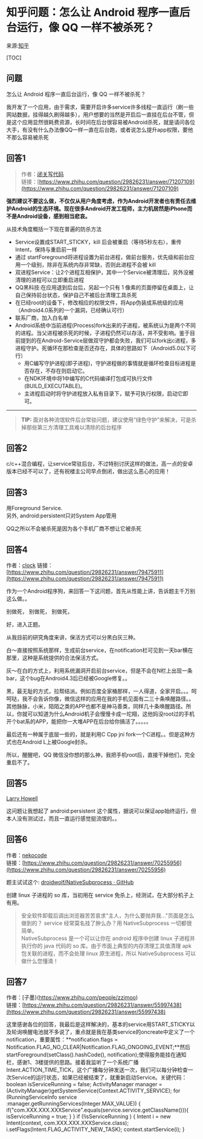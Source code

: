 # 知乎问题：怎么让 Android 程序一直后台运行，像 QQ 一样不被杀死？

来源:[知乎](https://www.zhihu.com/question/29826231)

[TOC]

## 问题
怎么让 Android 程序一直后台运行，像 QQ 一样不被杀死？

我开发了一个应用，由于需求，需要开启许多service许多线程一直运行（刷一些网站数据，挂得越久刷得越多），用户想要的当然是开启后一直挂在后台不管，但是这个应用显然很耗费资源，长时间在后台很容易被Android杀死，就是请问各位大手，有没有什么办法像QQ一样一直在后台跑，或者说怎么提升app权限，要他不那么容易被杀死

## 回答1

> 作者：[闭关写代码](https://www.zhihu.com/people/wenmingvs)<br/>
> 链接：[https://www.zhihu.com/question/29826231/answer/71207109](https://www.zhihu.com/question/29826231/answer/71207109)

**强烈建议不要这么做，不仅仅从用户角度考虑，作为Android开发者也有责任去维护Android的生态环境。现在很多Android开发工程师，主力机居然是iPhone而不是Android设备，感到相当悲哀。**

从技术角度概括一下现在普遍的防杀方法

* Service设置成START_STICKY，kill 后会被重启（等待5秒左右），重传Intent，保持与重启前一样
* ​通过 startForeground将进程设置为前台进程，做前台服务，优先级和前台应用一个级别​，除非在系统内存非常缺，否则此进程不会被 kill
* 双进程Service：让2个进程互相保护，其中一个Service被清理后，另外没被清理的进程可以立即重启进程
* QQ黑科技:在应用退到后台后，另起一个只有 1 像素的页面停留在桌面上，让自己保持前台状态，保护自己不被后台清理工具杀死
* 在已经root的设备下，修改相应的权限文件，将App伪装成系统级的应用（Android4.0系列的一个漏洞，已经确认可行）
*  联系厂商，加入白名单
* Android系统中当前进程(Process)fork出来的子进程，被系统认为是两个不同的进程。当父进程被杀死的时候，子进程仍然可以存活，并不受影响。鉴于目前提到的在Android-Service层做双守护都会失败，我们可以fork出c进程，多进程守护。死循环在那检查是否还存在，具体的思路如下（Android5.0以下可行）
   * 用C编写守护进程(即子进程)，守护进程做的事情就是循环检查目标进程是否存在，不存在则启动它。
   * 在NDK环境中将1中编写的C代码编译打包成可执行文件(BUILD_EXECUTABLE)。
   * 主进程启动时将守护进程放入私有目录下，赋予可执行权限，启动它即可。

------------------------------------------------------

> **TIP:** 面对各种流氓软件后台常驻问题，建议使用“绿色守护”来解决，可是杀掉那些第三方清理工具难以清除的后台程序

##  回答2

c/c++混合编程，让service常驻后台，不过特别讨厌这样的做法，高一点的安卓版本已经不可以了，还有祝楼主公司早点倒闭，做出这么恶心的应用！

## 回答3

用Foreground Service.<br/>
另外, android:persistent只对System App管用

QQ之所以不会被杀死是因为各个手机厂商不想让它被杀死

## 回答4

作者：[clock](https://www.zhihu.com/people/d_clock)
链接：[https://www.zhihu.com/question/29826231/answer/79475911](https://www.zhihu.com/question/29826231/answer/79475911)

作为一个Android程序狗，来回答一下这问题，首先从性能上讲，告诉题主千万别这么做。。

别做死，
别做死，
别做死，


好，进入正题。

从我目前的研究角度来讲，保活方式可以分黑白灰三种。

白～直接按照系统那样，生成前台service，在notification栏可见到一天bar横在那里，这种是系统提供的合法保活方式。

灰～在白的方式上，利用系统漏洞开启前台service，但是不会在N栏上出现一条bar，这个bug在Android4.3后已经被Google修复。。

黑，最无耻的方式，拉帮结派。例如百度全家桶那样，一人得道，全家开启。。。呵呵哒，我不会告诉你像，微信这样的应用在我的手机见面有二三十条唤醒路径。。其他脉脉，小米，陌陌之类的APP也都不是神马善类，同样几十条唤醒路径。所以，你就可以知道为什么Android机子会慢慢卡成一坨翔，这他妈没root过的手机开个bat系的APP，能把你一大堆APP在后台给你搞活了。。。。。

最后还有一种属于底层一些的，就是利用C Cpp jni fork一个C进程。。但是这种方式也在Android L上被Google封杀。

所以，醒醒吧，QQ 微信没你想的那么神，我把手机root后，直接干掉他们，完全重启不了。

## 回答5

[Larry Howell](https://www.zhihu.com/people/liang-hao-66)

这问题让我想起了 android:persistent 这个属性，据说可以保证app始终运行，但本人没有测试过，而且一直运行感觉挺流氓的。。

## 回答6
作者：[nekocode](https://www.zhihu.com/people/nekocode)<br/>
链接：[https://www.zhihu.com/question/29826231/answer/70255956](https://www.zhihu.com/question/29826231/answer/70255956)

题主试试这个: [droidwolf/NativeSubprocess · GitHub](https://link.zhihu.com/?target=https%3A//github.com/droidwolf/NativeSubprocess)

创建 linux 子进程的 so 库，当初用在 service 免杀上，经测试，在大部分机子上有用。

> 安全软件卸载后调出浏览器苦苦哀求"主人，为什么要抛弃我..."页面是怎么做到的？ service 经常莫名挂了肿么办？用 NativeSubprocess 一切都很简单。<br/>
> NativeSubprocess 是一个可以让你在 android 程序中创建 linux 子进程并执行你的 java 代码的 so 库。由于市面上典型的内存清理工具值清理 apk 包关联的进程，而不会处理 linux 原生进程，所以 NativeSubprocess 可以做什么您懂滴！

## 回答7

作者：[子墨}(https://www.zhihu.com/people/zzimoo)<br/>
链接：[https://www.zhihu.com/question/29826231/answer/55997438](https://www.zhihu.com/question/29826231/answer/55997438)

这里感谢各位的回答，我最后是这样解决的，基本的service用START_STICKY以及轮询唤醒电池就不多说了，重点就是我在基类service的oncreate中定义了一个notification，重要属性：**notification.flags = Notification.FLAG_NO_CLEAR|Notification.FLAG_ONGOING_EVENT;**然后startForeground(setClass().hashCode(), notification);使得服务能挂在通知栏，感谢1、3楼提供的思路。接着我监听了一个系统广播Intent.ACTION_TIME_TICK，这个广播每分钟发送一次，我们可以每分钟检查一次Service的运行状态，如果已经被结束了，就重新启动Service。关键代码：
boolean isServiceRunning = false;
ActivityManager manager = (ActivityManager)getSystemService(Context.ACTIVITY_SERVICE);
for (RunningServiceInfo service :manager.getRunningServices(Integer.MAX_VALUE)) {
if("com.XXX.XXX.XXXService".equals(service.service.getClassName())){
isServiceRunning = true;
}
}
if (!isServiceRunning ) {
Intent i = new Intent(context, com.XXX.XXX.XXXService.class);
i.setFlags(Intent.FLAG_ACTIVITY_NEW_TASK);
context.startService(i);
}

